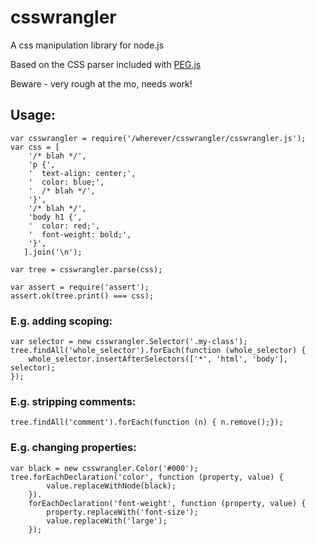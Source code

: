 # csswrangler

A css manipulation library for node.js

Based on the CSS parser included with [PEG.js](https://github.com/dmajda/pegjs)

Beware - very rough at the mo, needs work!

## Usage:

    var csswrangler = require('/wherever/csswrangler/csswrangler.js');
    var css = [
        '/* blah */',
        'p {',
        '  text-align: center;',
        '  color: blue;',
        '  /* blah */',
        '}',
        '/* blah */',
        'body h1 {',
        '  color: red;',
        '  font-weight: bold;',
        '}',
       ].join('\n');

    var tree = csswrangler.parse(css);
    
    var assert = require('assert');
    assert.ok(tree.print() === css);

### E.g. adding scoping:

    var selector = new csswrangler.Selector('.my-class');
    tree.findAll('whole_selector').forEach(function (whole_selector) {
        whole_selector.insertAfterSelectors(['*', 'html', 'body'], selector);
    });

### E.g. stripping comments:

    tree.findAll('comment').forEach(function (n) { n.remove();});
    
### E.g. changing properties:

    var black = new csswrangler.Color('#000');
    tree.forEachDeclaration('color', function (property, value) {
            value.replaceWithNode(black);
        }).
        forEachDeclaration('font-weight', function (property, value) {
            property.replaceWith('font-size');
            value.replaceWith('large');
        });
